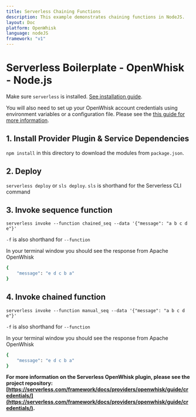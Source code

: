 ```yaml
---
title: Serverless Chaining Functions
description: This example demonstrates chaining functions in NodeJS.
layout: Doc
platform: OpenWhisk
language: nodeJS
framework: "v1"
---
```

# Serverless Boilerplate - OpenWhisk - Node.js

Make sure `serverless` is installed. [See installation guide](https://serverless.com/framework/docs/providers/openwhisk/guide/installation/).

You will also need to set up your OpenWhisk account credentials using environment variables or a configuration file. Please see the [this guide for more information](https://serverless.com/framework/docs/providers/openwhisk/guide/credentials/).

## 1. Install Provider Plugin & Service Dependencies
`npm install` in this directory to download the modules from `package.json`.

## 2. Deploy
`serverless deploy` or `sls deploy`. `sls` is shorthand for the Serverless CLI command

## 3. Invoke sequence function
`serverless invoke --function chained_seq --data '{"message": "a b c d e"}'` 

`-f` is also shorthand for `--function`

In your terminal window you should see the response from Apache OpenWhisk

```bash
{
    "message": "e d c b a"
}
```

## 4. Invoke chained function
`serverless invoke --function manual_seq --data '{"message": "a b c d e"}'` 

`-f` is also shorthand for `--function`

In your terminal window you should see the response from Apache OpenWhisk

```bash
{
    "message": "e d c b a"
}
```

**For more information on the Serverless OpenWhisk plugin, please see the project repository: [https://serverless.com/framework/docs/providers/openwhisk/guide/credentials/](https://serverless.com/framework/docs/providers/openwhisk/guide/credentials/).**
